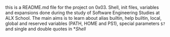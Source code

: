 this is a README.md file for the project on 0x03. Shell, init files, variables and expansions done during the study of Software Engineering Studies at ALX School. The main aims is to learn about alias builtin, help builtin, local, global and reserved variables (PATH, HOME and PS1), special parameters `$?` and single and double quotes in **Shell*
